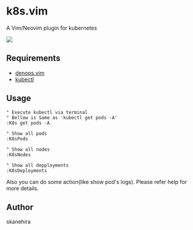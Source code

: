 # k8s.vim
A Vim/Neovim plugin for kubernetes

![](https://i.gyazo.com/38e00915e05eeef62acbe6008c24f540.png)

## Requirements
- [denops.vim](https://github.com/vim-denops/denops.vim)
- [kubectl](https://kubernetes.io/docs/tasks/tools/#kubectl)

## Usage
```vim
" Execute kubectl via terminal
" Bellow is Same as 'kubectl get pods -A'
:K8s get pods -A

" Show all pods
:K8sPods

" Show all nodes
:K8sNodes

" Show all depployments
:K8sDeployments
```

Also you can do some action(like show pod's logs).
Please refer help for more details.

## Author
skanehira
